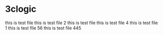 # 3clogic
this is test file 
this is test file 2
this is test file 
this is test file 4
this is test file 1
this is test file 56
this is test file 445
